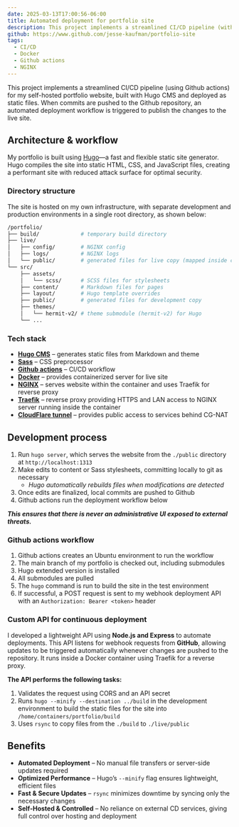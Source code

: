 ```yaml
---
date: 2025-03-13T17:00:56-06:00
title: Automated deployment for portfolio site
description: This project implements a streamlined CI/CD pipeline (with Github actions) for my self-hosted portfolio website, built with Hugo CMS and deployed as static files. The automated deployment process ensures seamless updates while maintaining a clear separation between development and production environments.
github: https://www.github.com/jesse-kaufman/portfolio-site
tags:
  - CI/CD
  - Docker
  - Github actions
  - NGINX
---
```

This project implements a streamlined CI/CD pipeline (using Github actions) for my self-hosted portfolio website, built with Hugo CMS and deployed as static files. When commits are pushed to the Github repository, an automated deployment workflow is triggered to publish the changes to the live site.

## Architecture & workflow

My portfolio is built using [Hugo](https://gohugo.io/)—a fast and flexible static site generator. Hugo compiles the site into static HTML, CSS, and JavaScript files, creating a performant site with reduced attack surface for optimal security.

### Directory structure

The site is hosted on my own infrastructure, with separate development and production environments in a single root directory, as shown below:

```bash
/portfolio/
├── build/             # temporary build directory
├── live/
│   ├── config/        # NGINX config
│   ├── logs/          # NGINX logs
│   └── public/        # generated files for live copy (mapped inside container)
└── src/
    ├── assets/
    │   └── scss/      # SCSS files for stylesheets
    ├── content/       # Markdown files for pages
    ├── layout/        # Hugo template overrides
    ├── public/        # generated files for development copy
    ├── themes/
    │   └── hermit-v2/ # theme submodule (hermit-v2) for Hugo
    └── ...
```

### Tech stack

- [**Hugo CMS**](https://gohugo.io) – generates static files from Markdown and theme
- [**Sass**](https://sass-lang.com/) – CSS preprocessor
- [**Github actions**](https://www.github.com) – CI/CD workflow
- [**Docker**](https://www.docker.com) – provides containerized server for live site
- [**NGINX**](https://nginx.org/) – serves website within the container and uses Traefik for reverse proxy
- [**Traefik**](https://traefik.io/traefik/) – reverse proxy providing HTTPS and LAN access to NGINX server running inside the container
- [**CloudFlare tunnel**](https://www.cloudflare.com) – provides public access to services behind CG-NAT

## Development process

1. Run `hugo server`, which serves the website from the `./public` directory at `http://localhost:1313`
2. Make edits to content or Sass stylesheets, committing locally to git as necessary
    - *Hugo automatically rebuilds files when modifications are detected*
3. Once edits are finalized, local commits are pushed to Github
4. Github actions run the deployment workflow below

***This ensures that there is never an administrative UI exposed to external threats.***

### Github actions workflow

1. Github actions creates an Ubuntu environment to run the workflow
2. The main branch of my portfolio is checked out, including submodules
3. Hugo extended version is installed
4. All submodules are pulled
5. The `hugo` command is run to build the site in the test environment
6. If successful, a POST request is sent to my webhook deployment API with an `Authorization: Bearer <token>` header

### Custom API for continuous deployment

I developed a lightweight API using **Node.js and Express** to automate deployments. This API listens for webhook requests from **GitHub**, allowing updates to be triggered automatically whenever changes are pushed to the repository. It runs inside a Docker container using Traefik for a reverse proxy.

**The API performs the following tasks:**

1. Validates the request using CORS and an API secret
2. Runs `hugo --minify --destination ../build` in the development environment to build the static files for the site into `/home/containers/portfolio/build`
3. Uses `rsync` to copy files from the `./build` to `./live/public`

## Benefits

- **Automated Deployment** – No manual file transfers or server-side updates required
- **Optimized Performance** – Hugo’s `--minify` flag ensures lightweight, efficient files
- **Fast & Secure Updates** – `rsync` minimizes downtime by syncing only the necessary changes
- **Self-Hosted & Controlled** – No reliance on external CD services, giving full control over hosting and deployment
